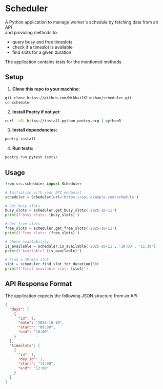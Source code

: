 # Scheduler

A Python application to manage worker's schedule by fetching data from an API  
and providing methods to:

- query busy and free timeslots
- check if a timeslot is available
- find slots for a given duration

The application contains tests for the mentioned methods.

## Setup

1. **Clone this repo to your machine:**

```bash
git clone https://github.com/MikhailKlidzhan/scheduler.git
cd scheduler
```

2. **Install Poetry if not yet:**

```bash
curl -sSL https://install.python-poetry.org | python3 -
```

3. **Install dependencies:**

```bash
poetry install
```

4. **Run tests:**

```bash
poetry run pytest tests/
```

## Usage

```python
from src.scheduler import Scheduler

# Initialize with your API endpoint
scheduler = Scheduler(url='https://api.example.com/schedule')

# Get busy slots
busy_slots = scheduler.get_busy_slots('2025-10-11')
print(f'Busy slots: {busy_slots}')

# Get free slots
free_slots = scheduler.get_free_slots('2025-10-11')
print(f'Free slots: {free_slots}')

# Check availability
is_available = scheduler.is_available('2025-10-11', '10:00', '11:30')
print(f'Available? {is_available}')

# Find a 30-min slot
slot = scheduler.find_slot_for_duration(30)
print(f'First available slot: {slot}')

```

## API Response Format

The application expects the following JSON structure from an API:

```json
{
  "days": [
    {
      "id": 1,
      "date": "2024-10-10",
      "start": "09:00",
      "end": "18:00"
    }
  ],
  "timeslots": [
    {
      "id": 1,
      "day_id": 1,
      "start": "11:00",
      "end": "12:00"
    }
  ]
}
```

